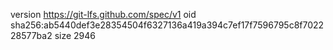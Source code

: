 version https://git-lfs.github.com/spec/v1
oid sha256:ab5440def3e28354504f6327136a419a394c7ef17f7596795c8f702228577ba2
size 2946
